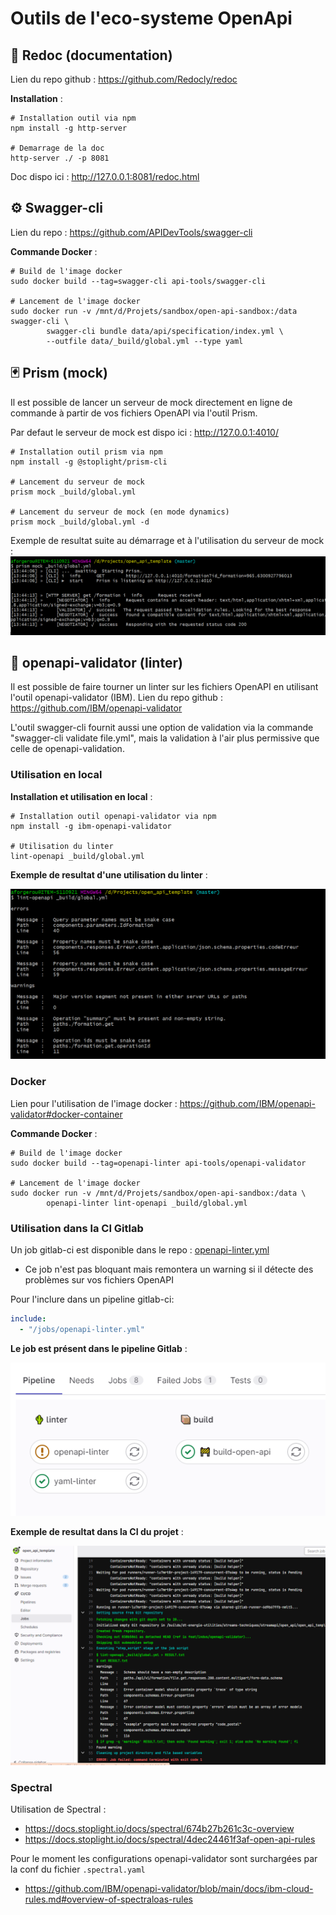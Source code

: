 # Outils de l'eco-systeme OpenApi


## :book: Redoc (documentation)

Lien du repo github : https://github.com/Redocly/redoc

**Installation** :
```shell
# Installation outil via npm
npm install -g http-server

# Demarrage de la doc
http-server ./ -p 8081
```
Doc dispo ici : http://127.0.0.1:8081/redoc.html



## :gear: Swagger-cli

Lien du repo : https://github.com/APIDevTools/swagger-cli

**Commande Docker** :
```shell
# Build de l'image docker
sudo docker build --tag=swagger-cli api-tools/swagger-cli

# Lancement de l'image docker
sudo docker run -v /mnt/d/Projets/sandbox/open-api-sandbox:/data swagger-cli \
        swagger-cli bundle data/api/specification/index.yml \
        --outfile data/_build/global.yml --type yaml
```



## :black_joker: Prism (mock)

Il est possible de lancer un serveur de mock directement en ligne de commande à partir de vos fichiers OpenAPI via l'outil Prism.

Par defaut le serveur de mock est dispo ici : http://127.0.0.1:4010/

```shell
# Installation outil prism via npm
npm install -g @stoplight/prism-cli

# Lancement du serveur de mock
prism mock _build/global.yml

# Lancement du serveur de mock (en mode dynamics)
prism mock _build/global.yml -d
```

Exemple de resultat suite au démarrage et à l'utilisation du serveur de mock :
![Exemple](/tools/readme/images/mock_exemple.png "Exemple de lancement Prism")



## :vertical_traffic_light: openapi-validator (linter)

Il est possible de faire tourner un linter sur les fichiers OpenAPI en utilisant l'outil openapi-validator (IBM).
Lien du repo github : https://github.com/IBM/openapi-validator

L'outil swagger-cli fournit aussi une option de validation via la commande "swagger-cli validate file.yml", mais la validation à l'air plus permissive que celle de openapi-validation.

### Utilisation en local

**Installation et utilisation en local** :
```shell
# Installation outil openapi-validator via npm
npm install -g ibm-openapi-validator

# Utilisation du linter
lint-openapi _build/global.yml
```

**Exemple de resultat d'une utilisation du linter** :

![Exemple](/tools/readme/images/openapi-validator_local_exemple.png "Exemple openapi-validator en local")

### Docker

Lien pour l'utilisation de l'image docker : https://github.com/IBM/openapi-validator#docker-container

**Commande Docker** :
```shell
# Build de l'image docker
sudo docker build --tag=openapi-linter api-tools/openapi-validator

# Lancement de l'image docker
sudo docker run -v /mnt/d/Projets/sandbox/open-api-sandbox:/data \
        openapi-linter lint-openapi _build/global.yml
```

### Utilisation dans la CI Gitlab

Un job gitlab-ci est disponible dans le repo : [openapi-linter.yml](/api-tools/openapi-validator/gitlab-ci/openapi-linter.yml)
* Ce job n'est pas bloquant mais remontera un warning si il détecte des problèmes sur vos fichiers OpenAPI

Pour l'inclure dans un pipeline gitlab-ci:
```yaml
include:
  - "/jobs/openapi-linter.yml"
```

**Le job est présent dans le pipeline Gitlab** :

![Exemple](/tools/readme/images/openapi-validator_ci_job.png "Job dans gitlab")

**Exemple de resultat dans la CI du projet** :

![Exemple](/tools/readme/images/openapi-validator_ci_exemple.png "Exemple openapi-validator dans gitlab")

### Spectral

Utilisation de Spectral :
- https://docs.stoplight.io/docs/spectral/674b27b261c3c-overview
- https://docs.stoplight.io/docs/spectral/4dec24461f3af-open-api-rules

Pour le moment les configurations openapi-validator sont surchargées par la conf du fichier `.spectral.yaml`
- https://github.com/IBM/openapi-validator/blob/main/docs/ibm-cloud-rules.md#overview-of-spectraloas-rules
